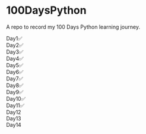 # 100DaysPython
A repo to record my 100 Days Python learning journey.

Day1✅  
Day2✅  
Day3✅   
Day4✅  
Day5✅  
Day6✅  
Day7✅  
Day8✅  
Day9✅  
Day10✅  
Day11✅  
Day12  
Day13  
Day14  
